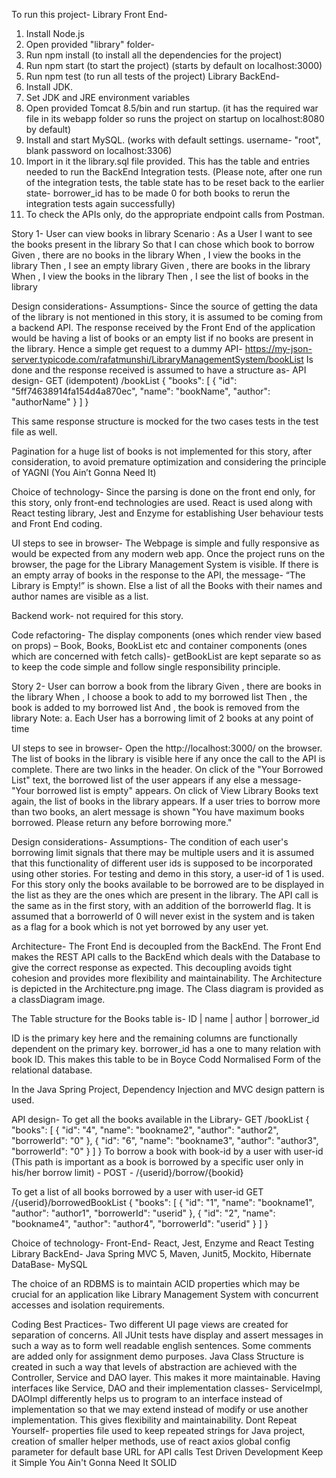 To run this project-
Library Front End-
1. Install Node.js
2. Open provided "library" folder-
3. Run npm install (to install all the dependencies for the project)
4. Run npm start (to start the project) (starts by default on localhost:3000)
5. Run npm test (to run all tests of the project)
Library BackEnd-
1. Install JDK.
2. Set JDK and JRE environment variables
3. Open provided Tomcat 8.5/bin and run startup. (it has the required war file in its webapp folder so runs the project on startup on localhost:8080 by default)
4. Install and start MySQL. (works with default settings. username- "root", blank password on localhost:3306)
5. Import in it the library.sql file provided. This has the table and entries needed to run the BackEnd Integration tests.
(Please note, after one run of the integration tests, the table state has to be reset back to the earlier state- borrower_id has to be made 0 for both books to rerun the integration tests again successfully)
6. To check the APIs only, do the appropriate endpoint calls from Postman.

Story 1-
User can view books in library
Scenario : As a User
I want to see the books present in the library
So that I can chose which book to borrow
Given , there are no books in the library
When , I view the books in the library
Then , I see an empty library
Given , there are books in the library
When , I view the books in the library
Then , I see the list of books in the library

Design considerations-
Assumptions-
Since the source of getting the data of the library is not mentioned in this story, it is assumed to be coming from a backend API. The response received by the Front End of the application would be having a list of books or an empty list if no books are present in the library. Hence a simple get request to a dummy API- https://my-json-server.typicode.com/rafatmunshi/LibraryManagementSystem/bookList
Is done and the response received is assumed to have a structure as-
API design-
GET (idempotent) /bookList
{
"books": [
{
"id": "5ff74638914fa154d4a870ec",
"name": "bookName",
"author": "authorName"
}
]
}

This same response structure is mocked for the two cases tests in the test file as well.

Pagination for a huge list of books is not implemented for this story, after consideration, to avoid premature optimization and considering the principle of YAGNI (You Ain’t Gonna Need It)

Choice of technology-
Since the parsing is done on the front end only, for this story, only front-end technologies are used. React is used along with React testing library, Jest and Enzyme for establishing User behaviour tests and Front End coding.

UI steps to see in browser-
The Webpage is simple and fully responsive as would be expected from any modern web app.
Once the project runs on the browser, the page for the Library Management System is visible. If there is an empty array of books in the response to the API, the message- “The Library is Empty!” is shown. Else a list of all the Books with their names and author names are visible as a list.

Backend work- not required for this story.

Code refactoring-
The display components (ones which render view based on props) – Book, Books, BookList etc and container components (ones which are concerned with fetch calls)- getBookList are kept separate so as to keep the code simple and follow single responsibility principle.

Story 2-
User can borrow a book from the library
Given , there are books in the library
When , I choose a book to add to my borrowed list
Then , the book is added to my borrowed list
And , the book is removed from the library
Note:
a. Each User has a borrowing limit of 2 books at any point of time

UI steps to see in browser-
Open the http://localhost:3000/ on the browser. 
The list of books in the library is visible here if any  once the call to the API is complete. There are two links in the header. On click of the "Your Borrowed List" text, the borrowed list of the user appears if any else a message- "Your borrowed list is empty" appears.
On click of View Library Books text again, the list of books in the library appears.
If a user tries to borrow more than two books, an alert message is shown "You have maximum books borrowed. Please return any before borrowing more."

Design considerations-
Assumptions- 
The condition of each user's borrowing limit signals that there may be multiple users and it is assumed that this functionality of different user ids is supposed to be incorporated using other stories. For testing and demo in this story, a user-id of 1 is used.
For this story only the books available to be borrowed are to be displayed in the list as they are the ones which are present in the library. The API call is the same as in the first story, with an addition of the borrowerId flag. It is assumed that a borrowerId of 0 will never exist in the system and is taken as a flag for a book which is not yet borrowed by any user yet.

Architecture- The Front End is decoupled from the BackEnd. The Front End makes the REST API calls to the BackEnd which deals with the Database to give the correct response as expected. This decoupling avoids tight cohesion and provides more flexibility and maintainability.
The Architecture is depicted in the Architecture.png image.
The Class diagram is provided as a classDiagram image.

The Table structure for the Books table is-
ID | name | author | borrower_id

ID is the primary key here and the remaining columns are functionally dependent on the primary key. borrower_id has a one to many relation with book ID. This makes this table to be in Boyce Codd Normalised Form of the relational database.

In the Java Spring Project, Dependency Injection and MVC design pattern is used.

API design-
To get all the books available in the Library-
GET /bookList
{
    "books": [
        {
            "id": "4",
            "name": "bookname2",
            "author": "author2",
            "borrowerId": "0"
        },
        {
            "id": "6",
            "name": "bookname3",
            "author": "author3",
            "borrowerId": "0"
        }
    ]
}
To borrow a book with book-id by a user with user-id (This path is important as a book is borrowed by a specific user only in his/her borrow limit) - 
POST - /{userid}/borrow/{bookid}

To get a list of all books borrowed by a user with user-id
GET /{userid}/borrowedBookList
{
    "books": [
        {
            "id": "1",
            "name": "bookname1",
            "author": "author1",
            "borrowerId": "userid"
        },
        {
            "id": "2",
            "name": "bookname4",
            "author": "author4",
            "borrowerId": "userid"
        }
    ]
}

Choice of technology-
Front-End- React, Jest, Enzyme and React Testing Library
BackEnd- Java Spring MVC 5, Maven, Junit5, Mockito, Hibernate
DataBase- MySQL

The choice of an RDBMS is to maintain ACID properties which may be crucial for an application like Library Management System with concurrent accesses and isolation requirements.

Coding Best Practices-
Two different UI page views are created for separation of concerns.
All JUnit tests have display and assert messages in such a way as to form well readable english sentences.
Some comments are added only for assignment demo purposes.
Java Class Structure is created in such a way that levels of abstraction are achieved with the Controller, Service and DAO layer. This makes it more maintainable. Having interfaces like Service, DAO and their implementation classes- ServiceImpl, DAOImpl differently helps us to program to an interface instead of implementation so that we may extend instead of modify or use another implementation. This gives flexibility and maintainability.
Dont Repeat Yourself- properties file used to keep repeated strings for Java project, creation of smaller helper methods, use of react axios global config parameter for default base URL for API calls
Test Driven Development
Keep it Simple
You Ain't Gonna Need It
SOLID